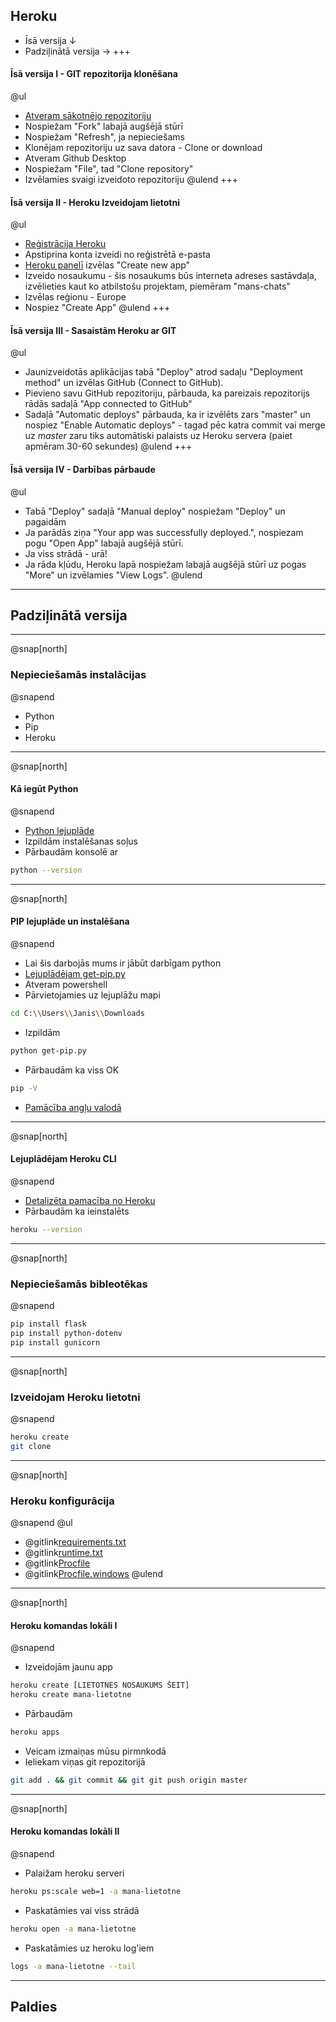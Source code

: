 ## Heroku
- Īsā versija ↓
- Padziļinātā versija →
+++
#### Īsā versija I - GIT repozitorija klonēšana
@ul
- [Atveram sākotnējo repozitoriju]()
- Nospiežam "Fork" labajā augšējā stūrī
- Nospiežam "Refresh", ja nepieciešams
- Klonējam repozitoriju uz sava datora - Clone or download
- Atveram Github Desktop
- Nospiežam "File", tad "Clone repository" 
- Izvēlamies svaigi izveidoto repozitoriju
@ulend
+++
#### Īsā versija II - Heroku Izveidojam lietotni
@ul
- [Reģistrācija Heroku](https://signup.heroku.com/)
- Apstiprina konta izveidi no reģistrētā e-pasta
- [Heroku panelī](https://dashboard.heroku.com/apps) izvēlas "Create new app"
- Izveido nosaukumu - šis nosaukums būs interneta adreses sastāvdaļa, izvēlieties kaut ko atbilstošu projektam, piemēram "mans-chats"
- Izvēlas reģionu - Europe
- Nospiez "Create App"
@ulend
+++
#### Īsā versija III - Sasaistām Heroku ar GIT
@ul 
- Jaunizveidotās aplikācijas tabā "Deploy" atrod sadaļu "Deployment method" un izvēlas GitHub (Connect to GitHub).
- Pievieno savu GitHub repozitoriju, pārbauda, ka pareizais repozitorijs rādās sadaļā "App connected to GitHub"
- Sadaļā "Automatic deploys" pārbauda, ka ir izvēlēts zars "master" un nospiez "Enable Automatic deploys" - tagad pēc katra commit vai merge uz *master* zaru tiks automātiski palaists uz Heroku servera (paiet apmēram 30-60 sekundes)
@ulend
+++
#### Īsā versija IV - Darbības pārbaude
@ul
- Tabā "Deploy" sadaļā "Manual deploy" nospiežam "Deploy" un pagaidām
- Ja parādās ziņa "Your app was successfully deployed.", nospiezam pogu "Open App" labajā augšējā stūrī.
- Ja viss strādā - urā!
- Ja rāda kļūdu, Heroku lapā nospiežam labajā augšējā stūrī uz pogas "More" un izvēlamies "View Logs".
@ulend

---

## Padziļinātā versija

---
@snap[north]
### Nepieciešamās instalācijas
@snapend
- Python
- Pip
- Heroku

---
@snap[north]
#### Kā iegūt Python
@snapend
- [Python lejuplāde](https://www.python.org/ftp/python/3.8.0/python-3.8.0-amd64.exe)
- Izpildām instalēšanas soļus
- Pārbaudām konsolē ar
```bash
python --version
```


---
@snap[north]
#### PIP lejuplāde un instalēšana
@snapend
- Lai šis darbojās mums ir jābūt darbīgam python 
- [Lejuplādējam get-pip.py](https://bootstrap.pypa.io/get-pip.py)
- Atveram powershell
- Pārvietojamies uz lejuplāžu mapi
```bash
cd C:\\Users\\Janis\\Downloads
```
- Izpildām 
```bash
python get-pip.py
```
- Pārbaudām ka viss OK
```bash
pip -V
```
- [Pamācība angļu valodā](https://www.liquidweb.com/kb/install-pip-windows/)
---
@snap[north]
#### Lejuplādējam Heroku CLI
@snapend
- [Detalizēta pamacība no Heroku](https://devcenter.heroku.com/articles/heroku-cli)
- Pārbaudām ka ieinstalēts
```bash
heroku --version
```

---
@snap[north]
### Nepieciešamās bibleotēkas
@snapend
```bash
pip install flask
pip install python-dotenv
pip install gunicorn
```

---
@snap[north]
### Izveidojam Heroku lietotni
@snapend
```bash
heroku create
git clone
```
---
@snap[north]
### Heroku konfigurācija
@snapend
@ul
- @gitlink[requirements.txt](requirements.txt)
- @gitlink[runtime.txt](runtime.txt)
- @gitlink[Procfile](Procfile)
- @gitlink[Procfile.windows](Procfile.windows)
@ulend

---
@snap[north]
#### Heroku komandas lokāli I
@snapend
- Izveidojām jaunu app 
```bash
heroku create [LIETOTNES NOSAUKUMS ŠEIT]
heroku create mana-lietotne
```
- Pārbaudām 
```bash
heroku apps
```
- Veicam izmaiņas mūsu pirmnkodā
- Ieliekam viņas git repozitorijā
```bash
git add . && git commit && git git push origin master
```
---
@snap[north]
#### Heroku komandas lokāli II
@snapend
- Palaižam heroku serveri 
```bash 
heroku ps:scale web=1 -a mana-lietotne
```
- Paskatāmies vai viss strādā 
```bash
heroku open -a mana-lietotne
```
- Paskatāmies uz heroku log'iem
```bash
logs -a mana-lietotne --tail
```

---

## Paldies
